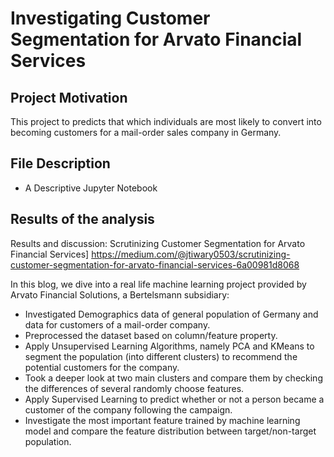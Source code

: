 # Investigating Customer Segmentation for Arvato Financial Services

## Project Motivation

This project to predicts that which individuals are most likely to convert into becoming customers for a mail-order sales company in Germany.

## File Description

- A Descriptive Jupyter Notebook

## Results of the analysis

Results and discussion: Scrutinizing Customer Segmentation for Arvato Financial Services] https://medium.com/@jtiwary0503/scrutinizing-customer-segmentation-for-arvato-financial-services-6a00981d8068

In this blog, we dive into a real life machine learning project provided by Arvato Financial Solutions, a Bertelsmann subsidiary:
- Investigated Demographics data of general population of Germany and data for customers of a mail-order company.
- Preprocessed the dataset based on column/feature property.
- Apply Unsupervised Learning Algorithms, namely PCA and KMeans to segment the population (into different clusters) to recommend the potential customers for the company.
- Took a deeper look at two main clusters and compare them by checking the differences of several randomly choose features.
- Apply Supervised Learning to predict whether or not a person became a customer of the company following the campaign.
- Investigate the most important feature trained by machine learning model and compare the feature distribution between target/non-target population.

